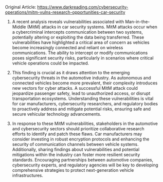 Original Article: https://www.darkreading.com/cybersecurity-operations/mitm-vulns-research-opportunities-car-security

1) A recent analysis reveals vulnerabilities associated with Man-in-the-Middle (MitM) attacks in car security systems. MitM attacks occur when a cybercriminal intercepts communication between two systems, potentially altering or exploiting the data being transferred. These vulnerabilities have highlighted a critical area of concern as vehicles become increasingly connected and reliant on wireless communications. The ability to intercept or modify communications poses significant security risks, particularly in scenarios where critical vehicle operations could be impacted.

2) This finding is crucial as it draws attention to the emerging cybersecurity threats in the automotive industry. As autonomous and connected vehicles become more prevalent, their complexity introduces new vectors for cyber attacks. A successful MitM attack could jeopardize passenger safety, lead to unauthorized access, or disrupt transportation ecosystems. Understanding these vulnerabilities is vital for car manufacturers, cybersecurity researchers, and regulatory bodies to proactively address and mitigate potential risks, ensuring safe and secure vehicular technology advancements.

3) In response to these MitM vulnerabilities, stakeholders in the automotive and cybersecurity sectors should prioritize collaborative research efforts to identify and patch these flaws. Car manufacturers may consider investing in robust encryption protocols and enhancing the security of communication channels between vehicle systems. Additionally, sharing findings about vulnerabilities and potential mitigations within the industry can foster more resilient security standards. Encouraging partnerships between automotive companies, cybersecurity experts, and regulatory agencies will be key to developing comprehensive strategies to protect next-generation vehicle infrastructures.